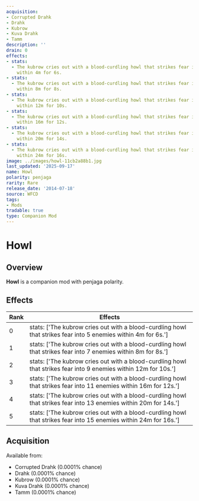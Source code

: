 ```yaml
---
acquisition:
- Corrupted Drahk
- Drahk
- Kubrow
- Kuva Drahk
- Tamm
description: ''
drain: 0
effects:
- stats:
  - The kubrow cries out with a blood-curdling howl that strikes fear into 5 enemies
    within 4m for 6s.
- stats:
  - The kubrow cries out with a blood-curdling howl that strikes fear into 7 enemies
    within 8m for 8s.
- stats:
  - The kubrow cries out with a blood-curdling howl that strikes fear into 9 enemies
    within 12m for 10s.
- stats:
  - The kubrow cries out with a blood-curdling howl that strikes fear into 11 enemies
    within 16m for 12s.
- stats:
  - The kubrow cries out with a blood-curdling howl that strikes fear into 13 enemies
    within 20m for 14s.
- stats:
  - The kubrow cries out with a blood-curdling howl that strikes fear into 15 enemies
    within 24m for 16s.
image: ../images/howl-11cb2a88b1.jpg
last_updated: '2025-09-17'
name: Howl
polarity: penjaga
rarity: Rare
release_date: '2014-07-18'
source: WFCD
tags:
- Mods
tradable: true
type: Companion Mod
---
```


# Howl

## Overview

**Howl** is a companion mod with penjaga polarity.

## Effects

| Rank | Effects |
|------|----------|
| 0 | stats: ['The kubrow cries out with a blood-curdling howl that strikes fear into 5 enemies within 4m for 6s.'] |
| 1 | stats: ['The kubrow cries out with a blood-curdling howl that strikes fear into 7 enemies within 8m for 8s.'] |
| 2 | stats: ['The kubrow cries out with a blood-curdling howl that strikes fear into 9 enemies within 12m for 10s.'] |
| 3 | stats: ['The kubrow cries out with a blood-curdling howl that strikes fear into 11 enemies within 16m for 12s.'] |
| 4 | stats: ['The kubrow cries out with a blood-curdling howl that strikes fear into 13 enemies within 20m for 14s.'] |
| 5 | stats: ['The kubrow cries out with a blood-curdling howl that strikes fear into 15 enemies within 24m for 16s.'] |

## Acquisition

Available from:
- Corrupted Drahk (0.0001% chance)
- Drahk (0.0001% chance)
- Kubrow (0.0001% chance)
- Kuva Drahk (0.0001% chance)
- Tamm (0.0001% chance)

